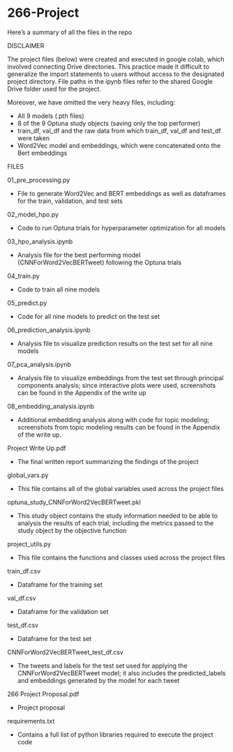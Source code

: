 # 266-Project
Here’s a summary of all the files in the repo

DISCLAIMER

The project files (below) were created and executed in google colab, which involved connecting Drive directories. This practice made it difficult to generalize the import statements to users without access to the designated project directory. File paths in the ipynb files refer to the shared Google Drive folder used for the project.

Moreover, we have omitted the very heavy files, including:
  - All 9 models (.pth files)
  - 8 of the 9 Optuna study objects (saving only the top performer)
  - train_df, val_df and the raw data from which train_df, val_df and test_df were taken
  - Word2Vec model and embeddings, which were concatenated onto the Bert embeddings

FILES

01_pre_processing.py
  - File to generate Word2Vec and BERT embeddings as well as dataframes for the train, validation, and test sets

02_model_hpo.py
  - Code to run Optuna trials for hyperparameter optimization for all models

03_hpo_analysis.ipynb
  - Analysis file for the best performing model (CNNForWord2VecBERTweet) following the Optuna trials

04_train.py
  - Code to train all nine models

05_predict.py
  - Code for all nine models to predict on the test set

06_prediction_analysis.ipynb
  - Analysis file to visualize prediction results on the test set for all nine models

07_pca_analysis.ipynb
  - Analysis file to visualize embeddings from the test set through principal components analysis; since interactive plots were used, screenshots can be found in the Appendix of the write up

08_embedding_analysis.ipynb
  - Additional embedding analysis along with code for topic modeling; screenshots from topic modeling results can be found in the Appendix of the write up.

Project Write Up.pdf
  - The final written report summarizing the findings of the project

global_vars.py
  - This file contains all of the global variables used across the project files

optuna_study_CNNForWord2VecBERTweet.pkl
  - This study object contains the study information needed to be able to analysis the results of each trial, including the metrics passed to the study object by the objective function

project_utils.py
  - This file contains the functions and classes used across the project files

train_df.csv
  - Dataframe for the training set

val_df.csv
  - Dataframe for the validation set
  
test_df.csv
  - Dataframe for the test set

CNNForWord2VecBERTweet_test_df.csv
  - The tweets and labels for the test set used for applying the CNNForWord2VecBERTweet model; it also includes the predicted_labels and embeddings generated by the model for each tweet

266 Project Proposal.pdf
  - Project proposal

requirements.txt
  - Contains a full list of python libraries required to execute the project code



